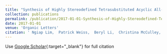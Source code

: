 ```yaml
---
title: "Synthesis of Highly Stereodefined Tetrasubstituted Acyclic All-Carbon Olefins via a Syn-Elimination Approach"
collection: publications
permalink: /publication/2017-01-01-Synthesis-of-Highly-Stereodefined-Tetrasubstituted-Acyclic-All-Carbon-Olefins-via-a-Syn-Elimination-Approach
date: 2017-01-01
venue: 'Organic Letters'
citation: ' Ngiap Lim,  Patrick Weiss,  Beryl Li,  Christina McCulley,  Stephanie Hare,  Bronwyn Bensema,  Teresa Palazzo,  Dean Tantillo,  Haiming Zhang,  Francis Gosselin, &quot;Synthesis of Highly Stereodefined Tetrasubstituted Acyclic All-Carbon Olefins via a Syn-Elimination Approach.&quot; Organic Letters, 2017.'
---
```

Use [Google Scholar](https://scholar.google.com/scholar?q=Synthesis+of+Highly+Stereodefined+Tetrasubstituted+Acyclic+All+Carbon+Olefins+via+a+Syn+Elimination+Approach){:target="_blank"} for full citation